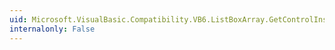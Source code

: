 ```yaml
---
uid: Microsoft.VisualBasic.Compatibility.VB6.ListBoxArray.GetControlInstanceType
internalonly: False
---
```


